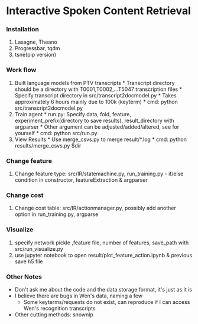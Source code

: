 # Interactive Spoken Content Retrieval

### Installation
  1. Lasagne, Theano
  2. Progressbar, tqdm
  3. tsne(pip version)

### Work flow
  1. Built language models from PTV transcripts
    * Transcript directory should be a directory with T0001,T0002,...T5047 transcription files
    * Specify transcript directory in src/transcript2docmodel.py
    * Takes approximately 6 hours mainly due to 100k (keyterm)
    * cmd: python src/transcript2docmodel.py
  2. Train agent
    * run.py: Specify data, fold, feature, experiment_prefix(directory to save results), result_directory with argparser
    * Other argument can be adjusted/added/altered, see for yourself
    * cmd: python src/run.py
  3. View Results
    * Use merge_csvs.py to merge result/*.log
    * cmd: python results/merge_csvs.py $dir

### Change feature
  1. Change feature type: src/IR/statemachine.py, run_training.py
    - if/else condition in constructor, featureExtraction & argparser

### Change cost
  1. Change cost table: src/IR/actionmanager.py, possibly add another option in run_training.py, argparse

### Visualize
  1. specify network pickle ,feature file, number of features, save_path with src/run_visualize.py
  2. use jupyter notebook to open result/plot_feature_action.ipynb & previous save h5 file

### Other Notes
- Don't ask me about the code and the data storage format, it's just as it is
- I believe there are bugs in Wen's data, naming a few
  - Some keyterms/requests do not exist, can reproduce if I can access Wen's recognition transcripts
- Other cutting methods: snownlp
